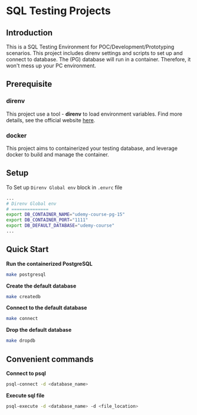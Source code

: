 # SQL Testing Projects

## Introduction
This is a SQL Testing Environment for POC/Development/Prototyping scenarios. This project includes direnv settings and scripts to set up and connect to database. The (PG) database will run in a container. Therefore, it won't mess up your PC environment.

## Prerequisite

### direnv
This project use a tool - **direnv** to load environment variables. Find more details, see the official website [here](https://direnv.net/).


### docker
This project aims to containerized your testing database, and leverage docker to build and manage the container.

## Setup
To Set up `Direnv Global env` block in `.envrc` file

```bash
...
# Direnv Global env
# ==============
export DB_CONTAINER_NAME="udemy-course-pg-15"
export DB_CONTAINER_PORT="1111"
export DB_DEFAULT_DATABASE="udemy-course"
...

```

## Quick Start
**Run the containerized PostgreSQL** 
``` bash
make postgresql
```
**Create the default database**
``` bash
make createdb
```
**Connect to the default database**
``` bash
make connect
```
**Drop the default database**
``` bash
make dropdb
```

## Convenient commands

**Connect to psql**
```bash
psql-connect -d <database_name>
```

**Execute sql file**
```bash
psql-execute -d <database_name> -d <file_location>
```
